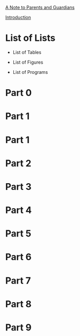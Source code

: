 
[A Note to Parents and Guardians](https://github.com/dmparrishphd/cIsForChildren1.1/blob/master/toParentsAndGuardians.md)

[Introduction](https://github.com/dmparrishphd/cIsForChildren1.1/blob/master/introduction.md)

# List of Lists

- List of Tables

- List of Figures

- List of Programs

# Part 0

# Part 1

# Part 1

# Part 2

# Part 3

# Part 4

# Part 5

# Part 6

# Part 7

# Part 8

# Part 9

